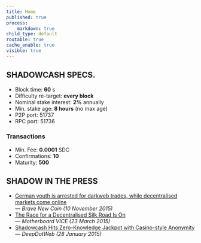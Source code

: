 ```yaml
---
title: Home
published: true
process:
    markdown: true
child_type: default
routable: true
cache_enable: true
visible: true
---
```


## SHADOWCASH SPECS.

- Block time: **60** s
- Difficulty re-target: **every block**
- Nominal stake interest: **2%** annually
- Min. stake age: **8 hours** (no max age)
- P2P port: 51737
- RPC port: 51736

### Transactions

- Min. Fee: **0.0001** SDC
- Confirmations: **10**
- Maturity: **500**

## SHADOW IN THE PRESS

- [German youth is arrested for darkweb trades, while decentralised markets come online](http://bravenewcoin.com/news/german-youth-is-arrested-for-darkweb-trades-while-decentralised-markets-come-online/) <br>&mdash; _Brave New Coin (10 November 2015)_
- [The Race for a Decentralised Silk Road Is On](http://motherboard.vice.com/read/the-race-for-the-first-decentralised-silk-road-is-on) <br>&mdash; _Motherboard VICE (23 March 2015)_
- [Shadowcash Hits Zero-Knowledge Jackpot with Casino-style Anonymity](https://www.deepdotweb.com/2015/01/28/shadowcash-zero-knowledge-anonymity/) <br>&mdash; _DeepDotWeb (28 January 2015)_

